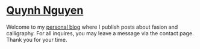 # [Quynh Nguyen](https://miss-quynh.github.io/)

Welcome to my [personal blog](https://miss-quynh.github.io/) where I publish posts about fasion and calligraphy. For all inquires, you may leave a message via the contact page. Thank you for your time.
